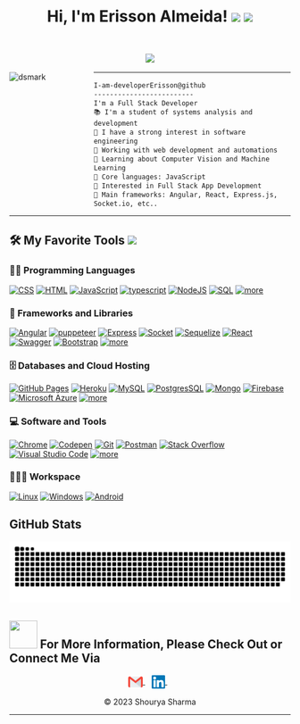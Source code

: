 <h1 align="center">
Hi, I'm Erisson Almeida! <img src="https://github.com/TheDudeThatCode/TheDudeThatCode/blob/master/Assets/Earth.gif" width="24px">
  <img src="https://media.giphy.com/media/hvRJCLFzcasrR4ia7z/giphy.gif" width="30"></h1>
<br/>

<p align="center">
  <a href="https://github.com/DenverCoder1/readme-typing-svg"><img src="https://readme-typing-svg.herokuapp.com?lines=Full+Stack+Web+Developer;Freelancer;DS%20|%20AI%20&center=true&width=380&height=45"></a>
</p>

<img alt="dsmark" align="left"  height="30%" width="30%" src="https://c.tenor.com/NzrqQHFBVz8AAAAj/kitty-transparent.gif">

<hr>

```
I-am-developerErisson@github
-------------------------
I'm a Full Stack Developer
📚 I'm a student of systems analysis and development
📝 I have a strong interest in software engineering
🔭 Working with web development and automations
🌱 Learning about Computer Vision and Machine Learning
🌟 Core languages: JavaScript
🚩 Interested in Full Stack App Development
💖 Main frameworks: Angular, React, Express.js, Socket.io, etc..
```
<hr>


## 🛠️ My Favorite Tools <img src = "https://media2.giphy.com/media/QssGEmpkyEOhBCb7e1/giphy.gif?cid=ecf05e47a0n3gi1bfqntqmob8g9aid1oyj2wr3ds3mg700bl&rid=giphy.gif" width = 25px> 

### 👨‍💻 Programming Languages

<p>
    <a href="#"><img alt="CSS" src="https://img.shields.io/badge/CSS%20-%231572B6.svg?logo=css3&logoColor=white"></a>
    <a href="#"><img alt="HTML" src="https://img.shields.io/badge/HTML%20-%23E34F26.svg?logo=html5&logoColor=white"></a>
    <a href="#"><img alt="JavaScript" src="https://img.shields.io/badge/JavaScript%20-%23F7DF1E.svg?logo=javascript&logoColor=black"></a>
    <a href="#"><img alt="typescript" src="https://img.shields.io/badge/TypeScript-20232A?&logo=typescript&logoColor=white"></a>
    <a href="#"><img alt="NodeJS" src="https://img.shields.io/badge/Node.js%20-%2343853D.svg?logo=node.js&logoColor=white"></a>
    <a href="#"><img alt="SQL" src="https://img.shields.io/badge/SQL%20-%23025E8C.svg?logo=amazon-dynamodb&logoColor=white"></a>
    <a href="#"><img alt="more" src="https://img.shields.io/badge/+more...-092E20?"></a>

  
### 🧰 Frameworks and Libraries

<p>
    <a href="#"><img alt="Angular" src="https://img.shields.io/badge/Angular%20-%23D00000.svg?logo=angular&logoColor=white"></a>
    <a href="#"><img alt="puppeteer" src="https://img.shields.io/badge/Puppeteer%20-%23013243.svg?logo=puppeteer&logoColor=white"></a>
    <a href="#"><img alt="Express" src="https://img.shields.io/badge/Express.js%20-%23D00000.svg?logo=express&logoColor=white"></a>
    <a href="#"><img alt="Socket" src="https://img.shields.io/badge/Socket.io%20-%23150458.svg?logo=socket.io&logoColor=white"></a>
    <a href="#"><img alt="Sequelize" src="https://img.shields.io/badge/Sequelize%20-%23327FC7.svg?logo=sequelize&logoColor=white"></a>
    <a href="#"><img alt="React" src="https://img.shields.io/badge/React-20232A?logo=react&logoColor=61DAFB"></a>
    <a href="#"><img alt="Swagger" src="https://img.shields.io/badge/Swagger-00b56a?logo=swagger&logoColor=white"></a>
    <a href="#"><img alt="Bootstrap" src="https://img.shields.io/badge/Bootstrap-563D7C?&logo=bootstrap&logoColor=white"></a>
    <a href="#"><img alt="more" src="https://img.shields.io/badge/+more...-092E20?"></a>

</p>

### 🗄️ Databases and Cloud Hosting

<p>
    <a href="#"><img alt="GitHub Pages" src="https://img.shields.io/badge/GitHub%20Pages-%23327FC7.svg?logo=github&logoColor=white"></a>
    <a href="#"><img alt="Heroku" src="https://img.shields.io/badge/Heroku%20-%23430098.svg?logo=heroku&logoColor=white"></a>
    <a href="#"><img alt="MySQL" src="https://img.shields.io/badge/MySQL-%23327FC7.svg?logo=mysql&logoColor=white"></a>
    <a href="#"><img alt="PostgresSQL" src="https://img.shields.io/badge/PostgreSQL-%23327FC7.svg?logo=postgresql&logoColor=white"></a>
    <a href="#"><img alt="Mongo" src="https://img.shields.io/badge/MongoDB-%3DDC84.svg?logo=mongodb"></a>
    <a href="#"><img alt="Firebase" src ="https://img.shields.io/badge/Firebase-%23316192.svg?logo=firebase&logoColor=white"></a>
    <a href="#"><img alt="Microsoft Azure" src ="https://img.shields.io/badge/Apache-%20-%23D00000.svg?logo=apache&logoColor=red"></a>
    <a href="#"><img alt="more" src="https://img.shields.io/badge/+more...-092E20?"></a>
</p>

### 💻 Software and Tools

<p>
    <a href="#"><img alt="Chrome" src="https://img.shields.io/badge/Chromium-%23327FC7.svg?logo=google-chrome&logoColor=white"></a>
    <a href="#"><img alt="Codepen" src="https://img.shields.io/badge/Codepen-000000.svg?logo=codepen&logoColor=white"></a>
    <a href="#"><img alt="Git" src="https://img.shields.io/badge/Git%20-%23F05033.svg?logo=git&logoColor=white"></a>
    <a href="#"><img alt="Postman" src="https://img.shields.io/badge/Postman-FF6C37?logo=postman&logoColor=white"></a>
    <a href="#"><img alt="Stack Overflow" src="https://img.shields.io/badge/-Stack%20Overflow-FE7A16?logo=stack-overflow&logoColor=white"></a>
    <a href="#"><img alt="Visual Studio Code" src="https://img.shields.io/badge/Visual%20Studio%20Code-0078d7.svg?logo=visual-studio-code&logoColor=white"></a>
    <a href="#"><img alt="more" src="https://img.shields.io/badge/+more...-092E20?"></a>
</p>

### 👨🏽‍💻 Workspace
<p>
    <a href="#"><img alt="Linux" src="https://img.shields.io/badge/Linux-Centos+debian-999999?style=for-the-badge&logo=linux&logoColor=black"></a>
    <a href="#"><img alt="Windows" src="https://img.shields.io/badge/Windows-7,8,10,11-999999?style=for-the-badge&logo=windows&logoColor=blue"></a>
    <a href="#"><img alt="Android" src="https://img.shields.io/badge/Android-All-999999?style=for-the-badge&logo=android&logoColor=green"></a>
</p>


## GitHub Stats
  <p align="center">
  <img src="https://github.com/DHANOLA/DHANOLA/raw/output/github-contribution-grid-snake.svg" alt="snake"></center>
</p>

## <img src='https://raw.githubusercontent.com/ShahriarShafin/ShahriarShafin/main/Assets/handshake.gif' width="50px" height="50px"> For More Information, Please Check Out or Connect Me Via

<p align="center">
  <a href="erissonalmeida134@gmail.com" >
    <img align="center" alt=" Gmail" width="26px" src="https://github.com/SatYu26/SatYu26/blob/master/Assets/Gmail.svg" />
  </a> &nbsp;&nbsp;
  
  <a href="https://www.linkedin.com/in/erisson-almeida-795660209/" target="_blank">
    <img align="center" alt=" Linkedin" width="24px" src="https://github.com/SatYu26/SatYu26/blob/master/Assets/Linkedin.svg" />
  </a> &nbsp;&nbsp;
  
<p>

<div align="center">
  &copy; 2023 Shourya Sharma
</div>

------






